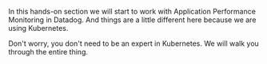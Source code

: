 In this hands-on section we will start to work with Application Performance Monitoring in Datadog. And things are a little different here because we are using Kubernetes.

Don't worry, you don't need to be an expert in Kubernetes. We will walk you through the entire thing.